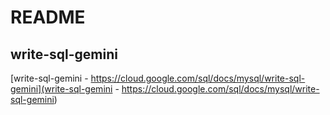 # README

## write-sql-gemini 
[write-sql-gemini - https://cloud.google.com/sql/docs/mysql/write-sql-gemini](write-sql-gemini - https://cloud.google.com/sql/docs/mysql/write-sql-gemini)
